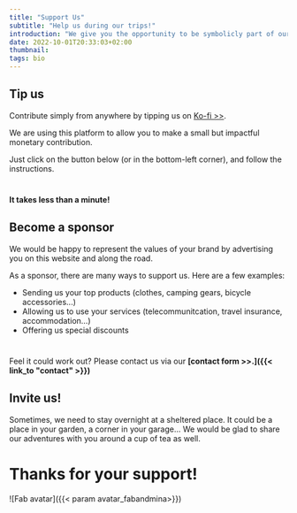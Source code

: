 ```yaml
---
title: "Support Us"
subtitle: "Help us during our trips!"
introduction: "We give you the opportunity to be symbolicly part of our journey by supporting us. Here are a few simple ways to contribute."
date: 2022-10-01T20:33:03+02:00
thumbnail:
tags: bio
---
```

## Tip us
Contribute simply from anywhere by tipping us on [Ko-fi >>](https://ko-fi.com/about).

We are using this platform to allow you to make a small but impactful monetary contribution.

Just click on the button below (or in the bottom-left corner), and follow the instructions. 

#
<script type='text/javascript' src='https://storage.ko-fi.com/cdn/widget/Widget_2.js'></script><script type='text/javascript'>kofiwidget2.init('Support Me on Ko-fi', '#2292F3', 'Z8Z3FT4I2');kofiwidget2.draw();</script> 

#
**It takes less than a minute!**
## Become a sponsor
We would be happy to represent the values of your brand by advertising you on this website and along the road.

As a sponsor, there are many ways to support us. Here are a few examples:
- Sending us your top products (clothes, camping gears, bicycle accessories...)
- Allowing us to use your services (telecommunitcation, travel insurance, accommodation...)
- Offering us special discounts

#
Feel it could work out? Please contact us via our **[contact form >>.]({{< link_to "contact" >}})**


## Invite us!
Sometimes, we need to stay overnight at a sheltered place. It could be a place in your garden, a corner in your garage... We would be glad to share our adventures with you around a cup of tea as well.

# Thanks for your support!
![Fab avatar]({{< param avatar_fabandmina>}})
